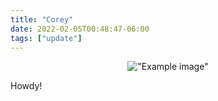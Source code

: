 ```yaml
---
title: "Corey"
date: 2022-02-05T00:48:47-06:00
tags: ["update"]
---
```


<center>

!["Example image"](/project2/images/you.jpg) 


</center>
Howdy!

